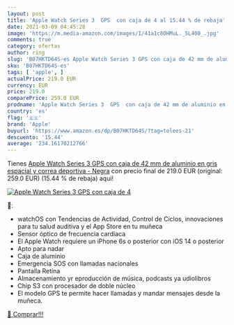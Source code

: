 ```yaml
---
layout: post
title: 'Apple Watch Series 3  GPS  con caja de 4 al 15.44 % de rebaja'
date: 2021-03-09 04:45:28
image: 'https://m.media-amazon.com/images/I/41a1c8OHMuL._SL400_.jpg'
comments: true
category: ofertas
author: ring
slug: 'B07HKTD64S-es Apple Watch Series 3 GPS con caja de 42 mm de aluminio en...'
sku: 'B07HKTD64S-es'
tags: [ 'apple', ]
actualPrice: 219.0 EUR
currency: EUR
price: 219.0
comparePrice: 259.0 EUR
prodname: 'Apple Watch Series 3  GPS  con caja de 42 mm de aluminio en gris espacial y correa deportiva - Negra'
country: 'es'
flag: '🇪🇸'
brand: 'Apple'
buyurl: 'https://www.amazon.es/dp/B07HKTD64S/?tag=tolees-21'
descuento: '15.44'
average: '234.16170212766'
---
```


Tienes [Apple Watch Series 3  GPS  con caja de 42 mm de aluminio en gris espacial y correa deportiva - Negra](https://www.amazon.es/dp/B07HKTD64S/?tag=tolees-21) con precio final de  219.0 EUR (original: 259.0 EUR) (15.44 %  de rebaja) aqui!

[![Apple Watch Series 3  GPS  con caja de 4](https://m.media-amazon.com/images/I/41a1c8OHMuL._SL400_.jpg)](https://www.amazon.es/dp/B07HKTD64S/?tag=tolees-21)

🔎:

- watchOS con Tendencias de Actividad, Control de Ciclos, innovaciones para tu salud auditiva y el App Store en tu muñeca
- Sensor óptico de frecuencia cardiaca
- El Apple Watch requiere un iPhone 6s o posterior con iOS 14 o posterior
- Apto para nadar
- Caja de aluminio
- Emergencia SOS con llamadas nacionales
- Pantalla Retina
- Almacenamiento yr eproducción de música, podcasts ya udiolibros
- Chip S3 con procesador de doble núcleo
- El modelo GPS te permite hacer llamadas y mandar mensajes desde la muñeca.

[🛒 Comprar!!!](https://www.amazon.es/dp/B07HKTD64S/?tag=tolees-21)

